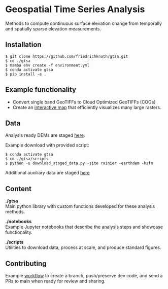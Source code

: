 # Geospatial Time Series Analysis
Methods to compute continuous surface elevation change from temporally and spatially sparse elevation measurements.

## Installation
```
$ git clone https://github.com/friedrichknuth/gtsa.git
$ cd ./gtsa
$ mamba env create -f environment.yml
$ conda activate gtsa
$ pip install -e .
```
## Example functionality

- Convert single band GeoTIFFs to Cloud Optimized GeoTIFFs (COGs)  
- Create an [interactive map](https://staff.washington.edu/knuth/downloads/conus_sites.html) that efficiently visualizes many large rasters.


## Data
Analysis ready DEMs are staged [here](https://drive.google.com/drive/folders/1AMqnuMVYCa0xzwDOiowGAwd8iV63kSjf).  

Example download with provided script:
```
$ conda activate gtsa
$ cd ./gtsa/scripts
$ python -u download_staged_data.py -site rainier -earthdem -hsfm
```
Additional auxiliary data are staged [here](https://drive.google.com/drive/folders/19luPMbR8j-Jm05Z1nMCD4q_BGHNC5vHa)

## Content

__./gtsa__  
Main python library with custom functions developed for these analysis methods.

__./notebooks__  
Example Jupyter notebooks that describe the analysis steps and showcase functionality.

__./scripts__  
Utilities to download data, process at scale, and produce standard figures.

## Contributing

Example [workflow](https://github.com/friedrichknuth/gtsa/wiki/Git-workflow-for-teams) to create a branch, push/preserve dev code, and send a PRs to main when ready for review and sharing.
